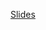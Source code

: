 [Slides](https://docs.google.com/presentation/d/1LyIP5F1cymLAeztMDtNkBw7eNvQMeI2qWPWam2a2N2U/edit?usp=sharing)

